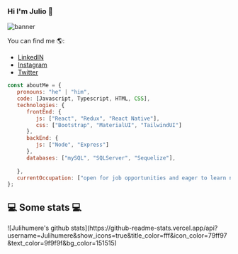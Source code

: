 ### Hi I'm Julio 👋

![banner](https://user-images.githubusercontent.com/92033293/160144431-b8956841-82f9-419f-9b08-61824da01dc9.png)

You can find me 🌎:
- [LinkedIN](https://www.linkedin.com/in/juli-humere/)
- [Instagram](https://www.instagram.com/juli_humere/)
- [Twitter](https://twitter.com/JuliHumere)

```javascript
const aboutMe = {
   pronouns: "he" | "him",
   code: [Javascript, Typescript, HTML, CSS],
   technologies: {
      frontEnd: {
         js: ["React", "Redux", "React Native"],
         css: ["Bootstrap", "MaterialUI", "TailwindUI"]
      },
      backEnd: {
         js: ["Node", "Express"]
      },
      databases: ["mySQL", "SQLServer", "Sequelize"],
      
   },
   currentOccupation: ["open for job opportunities and eager to learn new technologies"],
};
```
<h2>💻 Some stats 💻</h2>
![Julihumere's github stats](https://github-readme-stats.vercel.app/api?username=Julihumere&show_icons=true&title_color=fff&icon_color=79ff97&text_color=9f9f9f&bg_color=151515)
